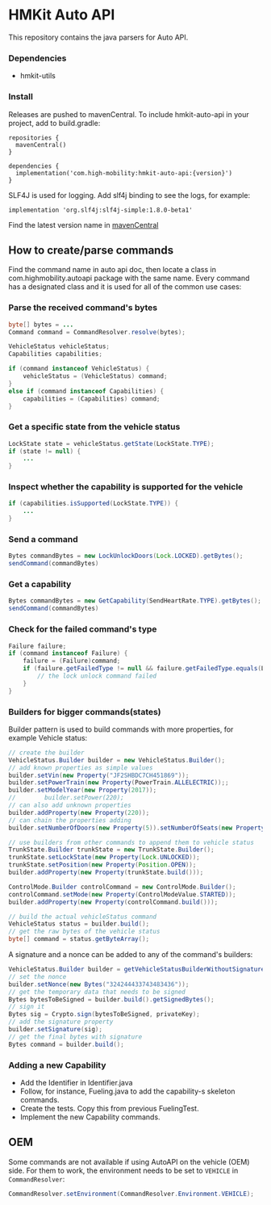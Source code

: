 # HMKit Auto API

This repository contains the java parsers for Auto API.

### Dependencies

* hmkit-utils


### Install

Releases are pushed to mavenCentral. To include hmkit-auto-api in your project, add to build.gradle:

```
repositories {
  mavenCentral()
}

dependencies {
  implementation('com.high-mobility:hmkit-auto-api:{version}')
}
```

SLF4J is used for logging. Add slf4j binding to see the logs, for example:

```
implementation 'org.slf4j:slf4j-simple:1.8.0-beta1'
```

Find the latest version name in [mavenCentral](https://search.maven.org/search?q=g:com.high-mobility)

## How to create/parse commands

Find the command name in auto api doc, then locate a class in com.highmobility.autoapi package with
the same name. Every command has a designated class and it is used for all of the common use cases:

### Parse the received command's bytes
```java
byte[] bytes = ...
Command command = CommandResolver.resolve(bytes);

VehicleStatus vehicleStatus;
Capabilities capabilities;

if (command instanceof VehicleStatus) {
    vehicleStatus = (VehicleStatus) command;
}
else if (command instanceof Capabilities) {
    capabilities = (Capabilities) command;
}
```

### Get a specific state from the vehicle status
```java
LockState state = vehicleStatus.getState(LockState.TYPE);
if (state != null) {
    ...
}
```

### Inspect whether the capability is supported for the vehicle
```java
if (capabilities.isSupported(LockState.TYPE)) {
    ...
}
```

### Send a command
```java
Bytes commandBytes = new LockUnlockDoors(Lock.LOCKED).getBytes();
sendCommand(commandBytes)
```

### Get a capability
```java
Bytes commandBytes = new GetCapability(SendHeartRate.TYPE).getBytes();
sendCommand(commandBytes)
```

### Check for the failed command's type
```java
Failure failure;
if (command instanceof Failure) {
    failure = (Failure)command;
    if (failure.getFailedType != null && failure.getFailedType.equals(LockUnlockDoors.TYPE) {
        // the lock unlock command failed
    }
}
```

### Builders for bigger commands(states)

Builder pattern is used to build commands with more properties, for example Vehicle status:

```java
// create the builder
VehicleStatus.Builder builder = new VehicleStatus.Builder();
// add known properties as simple values 
builder.setVin(new Property("JF2SHBDC7CH451869"));
builder.setPowerTrain(new Property(PowerTrain.ALLELECTRIC));;
builder.setModelYear(new Property(2017));
//        builder.setPower(220);
// can also add unknown properties
builder.addProperty(new Property(220));
// can chain the properties adding
builder.setNumberOfDoors(new Property(5)).setNumberOfSeats(new Property(5));

// use builders from other commands to append them to vehicle status
TrunkState.Builder trunkState = new TrunkState.Builder();
trunkState.setLockState(new Property(Lock.UNLOCKED));
trunkState.setPosition(new Property(Position.OPEN));
builder.addProperty(new Property(trunkState.build()));

ControlMode.Builder controlCommand = new ControlMode.Builder();
controlCommand.setMode(new Property(ControlModeValue.STARTED));
builder.addProperty(new Property(controlCommand.build()));

// build the actual vehicleStatus command
VehicleStatus status = builder.build();
// get the raw bytes of the vehicle status
byte[] command = status.getByteArray();
```

A signature and a nonce can be added to any of the command's builders:

```java
VehicleStatus.Builder builder = getVehicleStatusBuilderWithoutSignature();
// set the nonce
builder.setNonce(new Bytes("324244433743483436"));
// get the temporary data that needs to be signed
Bytes bytesToBeSigned = builder.build().getSignedBytes();
// sign it
Bytes sig = Crypto.sign(bytesToBeSigned, privateKey);
// add the signature property
builder.setSignature(sig);
// get the final bytes with signature
Bytes command = builder.build();
```

### Adding a new Capability

* Add the Identifier in Identifier.java
* Follow, for instance, Fueling.java to add the capability-s skeleton commands.   
* Create the tests. Copy this from previous FuelingTest.
* Implement the new Capability commands.


## OEM

Some commands are not available if using AutoAPI on the vehicle (OEM) side. For them to work, the
environment needs to be set to `VEHICLE` in `CommandResolver`:

```java
CommandResolver.setEnvironment(CommandResolver.Environment.VEHICLE);
```